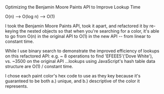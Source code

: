Optimizing the Benjamin Moore Paints API to Improve Lookup Time

O(n) --> O(log n) --> O(1)

I took the Benjamin Moore Paints API, took it apart, and refactored it by
re-keying the nested objects so that when you're searching for a color,
it's able to go from O(n) in the original API to O(1) in the new API --
from linear to constant time.

While I use binary search to demonstrate the improved efficiency of lookups on
this refactored API: e.g. ~ 8 operations to find 'EFEEE5'('Dove White'),
vs. ~3500 on the original API ...lookups using JavaScript's 
hash table data structure are O(1) / constant time.

I chose each paint color's hex code to use as they key because it's
guaranteed to be both a.) unique, and b.) descriptive of the color it represents.
